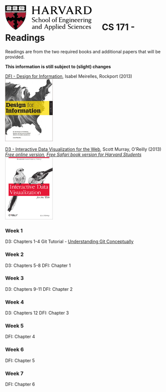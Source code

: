 # ![](i/seas.png) &nbsp; &nbsp; CS 171 - Readings

Readings are from the two required books and additional papers that will be provided. 

**This information is still subject to (slight) changes**

[DFI - Design for Information](http://www.amazon.com/Design-Information-Isabel-Meirelles/dp/1592538061), Isabel Meirelles, Rockport (2013)
![](i/design_for_information.jpg)

[D3 - Interactive Data Visualization for the Web](http://www.amazon.com/Interactive-Data-Visualization-Scott-Murray-ebook/dp/B00BSG68UQ), Scott Murray, O'Reilly (2013)
*[Free online version](http://chimera.labs.oreilly.com/books/1230000000345), [Free Safari book version for Harvard Students](http://my.safaribooksonline.com/book/web-design-and-development/9781449340223)*
![](i/interactive_data_visualization.jpg)

### Week 1
D3: Chapters 1-4
Git Tutorial - [Understanding Git Conceptually](http://www.sbf5.com/~cduan/technical/git/)

### Week 2
D3: Chapters 5-8
DFI: Chapter 1

### Week 3
D3: Chapters 9-11
DFI: Chapter 2

### Week 4
D3: Chapters 12
DFI: Chapter 3

### Week 5
DFI: Chapter 4

### Week 6
DFI: Chapter 5

### Week 7
DFI: Chapter 6
